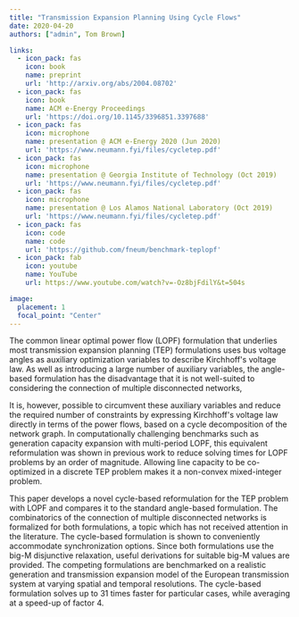```yaml
---
title: "Transmission Expansion Planning Using Cycle Flows"
date: 2020-04-20
authors: ["admin", Tom Brown]

links:
  - icon_pack: fas
    icon: book
    name: preprint
    url: 'http://arxiv.org/abs/2004.08702'
  - icon_pack: fas
    icon: book
    name: ACM e-Energy Proceedings
    url: 'https://doi.org/10.1145/3396851.3397688'
  - icon_pack: fas
    icon: microphone
    name: presentation @ ACM e-Energy 2020 (Jun 2020)
    url: 'https://www.neumann.fyi/files/cycletep.pdf'
  - icon_pack: fas
    icon: microphone
    name: presentation @ Georgia Institute of Technology (Oct 2019)
    url: 'https://www.neumann.fyi/files/cycletep.pdf'
  - icon_pack: fas
    icon: microphone
    name: presentation @ Los Alamos National Laboratory (Oct 2019)
    url: 'https://www.neumann.fyi/files/cycletep.pdf'
  - icon_pack: fas
    icon: code
    name: code
    url: 'https://github.com/fneum/benchmark-teplopf'
  - icon_pack: fab
    icon: youtube
    name: YouTube
    url: https://www.youtube.com/watch?v=-Oz8bjFdilY&t=504s

image:
  placement: 1
  focal_point: "Center"
---
```




The common linear optimal power flow (LOPF) formulation that underlies most
transmission expansion planning (TEP) formulations uses bus voltage angles
as auxiliary optimization variables to describe Kirchhoff's voltage law.
As well as introducing a large number of auxiliary variables, the angle-based formulation
has the disadvantage that it is not well-suited to considering the connection of multiple disconnected networks,

It is, however, possible to circumvent these auxiliary variables and reduce
the required number of constraints by expressing Kirchhoff's voltage law
directly in terms of the power flows, based on a cycle decomposition of the network graph.
In computationally challenging benchmarks such as generation capacity expansion with multi-period LOPF,
this equivalent reformulation was shown in previous work to reduce solving times
for LOPF problems by an order of magnitude.
Allowing line capacity to be co-optimized in a discrete TEP problem makes it a non-convex mixed-integer problem.

This paper develops a novel cycle-based reformulation for the TEP problem with
LOPF and compares it to the standard angle-based formulation.
The combinatorics of the connection of multiple disconnected networks
is formalized for both formulations, a topic which has not received attention in the literature.
The cycle-based formulation is shown to conveniently accommodate synchronization options.
Since both formulations use the big-M disjunctive relaxation, useful derivations
for suitable big-M values are provided. The competing formulations are benchmarked
on a realistic generation and transmission expansion model of the European transmission
system at varying spatial and temporal resolutions. The cycle-based formulation solves
up to 31 times faster for particular cases, while averaging at a speed-up of factor 4. 